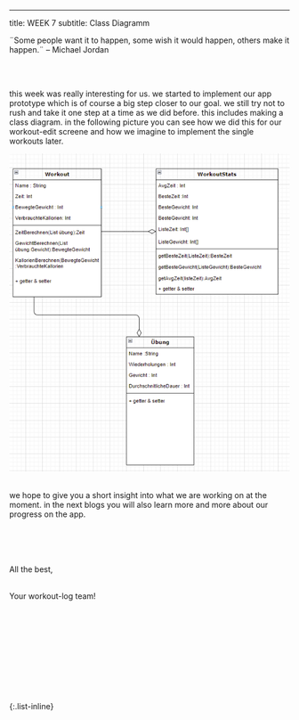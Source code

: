 
---
title: WEEK 7
subtitle: Class Diagramm




<div align="left">
  ¨Some people want it to happen, some wish it would happen, others make it happen.¨ – Michael Jordan
  
  <br><br>
  
  this week was really interesting for us. we started to implement our app prototype which is of course a big step closer to our goal. we still try not to rush and take it one step at a time as we did before. this includes making a class diagram.
in the following picture you can see how we did this for our workout-edit screene and how we imagine to implement the single workouts later. 
  
  
  

  <img  src="./bilder/Klassendiagramm.PNG"/>
  <br><br>

we hope to give you a short insight into what we are working on at the moment. 
  in the next blogs you will also learn more and more about our progress on the app.

  <br><br>
  <br><br>
  All the best,<br><br>

  Your workout-log team!<br><br><br><br><br>

</div>

 <script src="https://utteranc.es/client.js"
          repo="DHBW-TrainingApp/Blog"
          issue-term="pathname"
          label="Blog Comment"
          theme="github-light"
          crossorigin="anonymous"
          async>
  </script>
  
  <br>  <br>  <br>  <br>  <br>
  

{:.list-inline}
